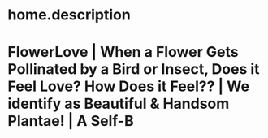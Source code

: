 # home.description
# FlowerLove | When a Flower Gets Pollinated by a Bird or Insect, Does it Feel Love? How Does it Feel?? | We identify as Beautiful &amp; Handsom Plantae! | A Self-B
